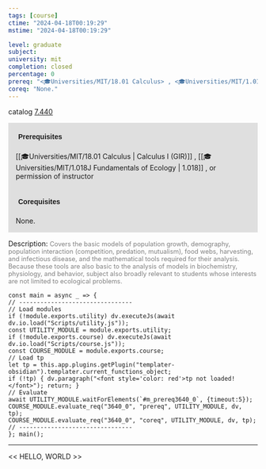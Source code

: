 ```yaml
---
tags: [course]
ctime: "2024-04-18T00:19:29"
mstime: "2024-04-18T00:19:29"

level: graduate
subject: 
university: mit
completion: closed
percentage: 0
prereq: "<🎓Universities/MIT/18.01 Calculus> , <🎓Universities/MIT/1.018J Fundamentals of Ecology> , or permission of instructor"
coreq: "None."
---
```


catalog [7.440](http://student.mit.edu/catalog/m7a.html#7.440)

<span style="display: block; padding: 15px; background-color: rgb(100, 100, 100, 0.2);"><font id="m_prereq3640_0" style="display: block; font-family: Arial, sans-serif; font-weight: bold; padding: 5px">Prerequisites</font><br><span id="prereq3640_0">[[🎓Universities/MIT/18.01 Calculus | Calculus I (GIR)]] , [[🎓Universities/MIT/1.018J Fundamentals of Ecology | 1.018]] , or permission of instructor</span></span>
<span style="display: block; padding: 15px; background-color: rgb(100, 100, 100, 0.2);"><font id="m_coreq3640_0" style="display: block; font-family: Arial, sans-serif; font-weight: bold; padding: 5px">Corequisites</font><br><span id="coreq3640_0">None.</span></span>

<font style="">Description:</font>
<font style="color: grey; font-size: 0.8rem;">Covers the basic models of population growth, demography, population interaction (competition, predation, mutualism), food webs, harvesting, and infectious disease, and the mathematical tools required for their analysis. Because these tools are also basic to the analysis of models in biochemistry, physiology, and behavior, subject also broadly relevant to students whose interests are not limited to ecological problems.</font>

```dataviewjs
const main = async _ => {
// --------------------------------
// Load modules
if (!module.exports.utility) dv.executeJs(await dv.io.load("Scripts/utility.js"));
const UTILITY_MODULE = module.exports.utility;
if (!module.exports.course) dv.executeJs(await dv.io.load("Scripts/course.js"));
const COURSE_MODULE = module.exports.course;
// Load tp
let tp = this.app.plugins.getPlugin("templater-obsidian").templater.current_functions_object;
if (!tp) { dv.paragraph("<font style='color: red'>tp not loaded!</font>"); return; }
// Evaluate
await UTILITY_MODULE.waitForElements(`#m_prereq3640_0`, {timeout:5});
COURSE_MODULE.evaluate_req("3640_0", "prereq", UTILITY_MODULE, dv, tp);
COURSE_MODULE.evaluate_req("3640_0", "coreq", UTILITY_MODULE, dv, tp);
// --------------------------------
}; main();
```

---

<< HELLO, WORLD >>
